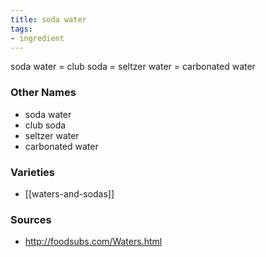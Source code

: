 ```yaml
---
title: soda water
tags:
- ingredient
---
```

soda water = club soda = seltzer water = carbonated water

### Other Names

* soda water
* club soda
* seltzer water
* carbonated water

### Varieties

* [[waters-and-sodas]]

### Sources
* http://foodsubs.com/Waters.html

